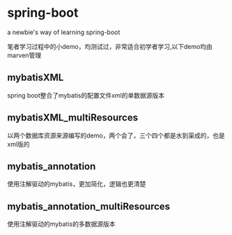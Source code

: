 # spring-boot
a newbie's way of learning spring-boot

笔者学习过程中的小demo，均测试过，非常适合初学者学习,以下demo均由marven管理

## mybatisXML
spring boot整合了mybatis的配置文件xml的单数据源版本

## mybatisXML_multiResources
以两个数据库资源来源编写的demo，两个会了，三个四个都是水到渠成的，也是xml版的

## mybatis_annotation
使用注解驱动的mybatis，更加简化，逻辑也更清楚

## mybatis_annotation_multiResources
使用注解驱动的mybatis的多数据源版本
